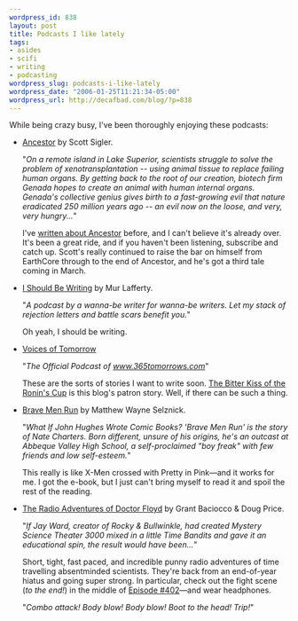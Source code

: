 ```yaml
--- 
wordpress_id: 838
layout: post
title: Podcasts I like lately
tags: 
- asides
- scifi
- writing
- podcasting
wordpress_slug: podcasts-i-like-lately
wordpress_date: "2006-01-25T11:21:34-05:00"
wordpress_url: http://decafbad.com/blog/?p=838
---
```

While being crazy busy, I've been thoroughly enjoying these podcasts:

* [Ancestor][anc] by Scott Sigler.

  "*On a remote island in Lake Superior, scientists struggle to solve the problem of xenotransplantation -- using animal tissue to replace failing human organs. By getting back to the root of our creation, biotech firm Genada hopes to create an animal with human internal organs. Genada's collective genius gives birth to a fast-growing evil that nature eradicated 250 million years ago -- an evil now on the loose, and very, very hungry...*"

  I've [written about Ancestor][wa] before, and I can't believe it's already over.  It's been a great ride, and if you haven't been listening, subscribe and catch up.  Scott's really continued to raise the bar on himself from EarthCore through to the end of Ancestor, and he's got a third tale coming in March.

* [I Should Be Writing][isbw] by Mur Lafferty.

  "*A podcast by a wanna-be writer for wanna-be writers. Let my stack of rejection letters and battle scars benefit you.*"
  
  Oh yeah, I should be writing.
  
* [Voices of Tomorrow][vot]

  "*The Official Podcast of www.365tomorrows.com*"
  
  These are the sorts of stories I want to write soon.  [The Bitter Kiss of the Ronin's Cup][tb] is this blog's patron story.  Well, if there can be such a thing.

[tb]: http://voicesoftomorrow.libsyn.com/index.php?post_id=46567&comments=on
[vot]: http://voicesoftomorrow.libsyn.com/

* [Brave Men Run][bmr] by Matthew Wayne Selznick.

  "*What If John Hughes Wrote Comic Books? 'Brave Men Run' is the story of Nate Charters. Born different, unsure of his origins, he's an outcast at Abbeque Valley High School, a self-proclaimed "boy freak" with few friends and low self-esteem.*"

  This really is like X-Men crossed with Pretty in Pink—and it works for me.  I got the e-book, but I just can't bring myself to read it and spoil the rest of the reading.

* [The Radio Adventures of Doctor Floyd][drf] by Grant Baciocco & Doug Price.  

  "*If Jay Ward, creator of Rocky & Bullwinkle, had created Mystery Science Theater 3000 mixed in a little Time Bandits and gave it an educational spin, the result would have been...*"
  
  Short, tight, fast paced, and incredible punny radio adventures of time travelling absentminded scientists.  They're back from an end-of-year hiatus and going super strong.  In particular, check out the fight scene (*to the end!*) in the middle of [Episode #402][e402]—and wear headphones.
  
  "*Combo attack! Body blow! Body blow! Boot to the head! Trip!*"

[wa]: http://decafbad.com/blog/2005/10/05/ancestor-rocks-like-a-creepy-rocking-thing
[bmr]: http://www.bravemenrun.com/
[anc]: http://scottsigler.net/ancestor
[drf]: http://doctorfloyd.com/
[e402]: http://www.doctorfloyd.com/eps/
[isbw]: http://www.ishouldbewriting.com
